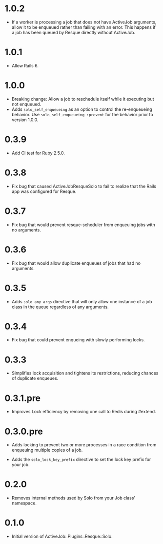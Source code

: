 # 1.0.2
* If a worker is processing a job that does not have ActiveJob arguments, allow it to be enqueued rather than failing with an error. This happens if a job has been queued by Resque directly without ActiveJob.

# 1.0.1

* Allow Rails 6.

# 1.0.0

* Breaking change: Allow a job to reschedule itself while it executing but not enqueued.
* Adds `solo_self_enqueueing` as an option to control the re-enqueueing behavior. Use `solo_self_enqueueing :prevent` for the behavior prior to version 1.0.0.

# 0.3.9

* Add CI test for Ruby 2.5.0.

# 0.3.8

* Fix bug that caused ActiveJobResqueSolo to fail to realize that the Rails app was configured for Resque.

# 0.3.7

* Fix bug that would prevent resque-scheduler from enqueuing jobs with no arguments.

# 0.3.6

* Fix bug that would allow duplicate enqueues of jobs that had no arguments.

# 0.3.5

* Adds `solo_any_args` directive that will only allow one instance of a job class in the queue regardless of any arguments.

# 0.3.4

* Fix bug that could prevent enqueing with slowly performing locks.

# 0.3.3

* Simplifies lock acquisition and tightens its restrictions, reducing chances of duplicate enqueues.

# 0.3.1.pre

* Improves Lock efficiency by removing one call to Redis during #extend.

# 0.3.0.pre

* Adds locking to prevent two or more processes in a race condition from enqueuing multiple copies of a job.

* Adds the `solo_lock_key_prefix` directive to set the lock key prefix for your job.

# 0.2.0

* Removes internal methods used by Solo from your Job class' namespace.

# 0.1.0

* Initial version of ActiveJob::Plugins::Resque::Solo.

